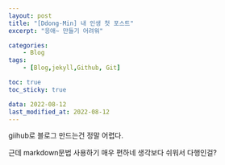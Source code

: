 ```yaml
---
layout: post
title: "[Ddong-Min] 내 인생 첫 포스트"
excerpt: "응애~ 만들기 어려워"

categories:
    - Blog
tags:
    - [Blog,jekyll,Github, Git]

toc: true
toc_sticky: true

data: 2022-08-12
last_modified_at: 2022-08-12
---
```

giihub로 블로그 만드는건 정말 어렵다.

근데 markdown문법 사용하기 매우 편하네 생각보다 쉬워서 다행인걸?